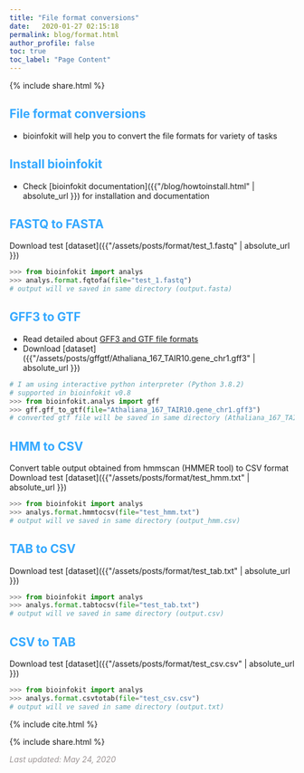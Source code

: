 ```yaml
---
title: "File format conversions"
date:   2020-01-27 02:15:18
permalink: blog/format.html
author_profile: false
toc: true
toc_label: "Page Content"
---
```

<p>
{% include  share.html %}
</p>

## <span style="color:#33a8ff">File format conversions</span>
- bioinfokit will help you to convert the file formats for variety of tasks

## <span style="color:#33a8ff">Install bioinfokit</span>
- Check [bioinfokit documentation]({{"/blog/howtoinstall.html" | absolute_url }}) for installation and documentation
 

## <span style="color:#33a8ff">FASTQ to FASTA</span>

Download test [dataset]({{"/assets/posts/format/test_1.fastq" | absolute_url }})

```python
>>> from bioinfokit import analys
>>> analys.format.fqtofa(file="test_1.fastq")
# output will ve saved in same directory (output.fasta)
```  

## <span style="color:#33a8ff">GFF3 to GTF</span>
- Read detailed about <a href="https://reneshbedre.github.io/blog/gffgtf.html" target="_blank">GFF3 and GTF file formats</a>
- Download [dataset]({{"/assets/posts/gffgtf/Athaliana_167_TAIR10.gene_chr1.gff3" | absolute_url }})

```python
# I am using interactive python interpreter (Python 3.8.2)
# supported in bioinfokit v0.8
>>> from bioinfokit.analys import gff
>>> gff.gff_to_gtf(file="Athaliana_167_TAIR10.gene_chr1.gff3")
# converted gtf file will be saved in same directory (Athaliana_167_TAIR10.gene_chr1.gtf)
```

## <span style="color:#33a8ff">HMM to CSV</span>

Convert table output obtained from hmmscan (HMMER tool) to CSV format
Download test [dataset]({{"/assets/posts/format/test_hmm.txt" | absolute_url }})

```python
>>> from bioinfokit import analys
>>> analys.format.hmmtocsv(file="test_hmm.txt")
# output will ve saved in same directory (output_hmm.csv)
```  

## <span style="color:#33a8ff">TAB to CSV</span>

Download test [dataset]({{"/assets/posts/format/test_tab.txt" | absolute_url }})

```python
>>> from bioinfokit import analys
>>> analys.format.tabtocsv(file="test_tab.txt")
# output will ve saved in same directory (output.csv)
```  

## <span style="color:#33a8ff">CSV to TAB</span>

Download test [dataset]({{"/assets/posts/format/test_csv.csv" | absolute_url }})

```python
>>> from bioinfokit import analys
>>> analys.format.csvtotab(file="test_csv.csv")
# output will ve saved in same directory (output.txt)
```  

<p>
{% include  cite.html %}
</p>

<p>
{% include  share.html %}
</p>
    
<span style="color:#9e9696"><i> Last updated: May 24, 2020</i> </span>
